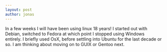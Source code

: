 ```yaml
---
layout: post
author: jonas
---
```


In a few weeks I will have been using linux 18 years! I started out with Debian, switched to Fedora at which point I stopped using Windows entirely.
I briefly used OsX, before settling into Ubuntu for the last decade or so. I am thinking about moving on to GUIX or Gentoo next. 
